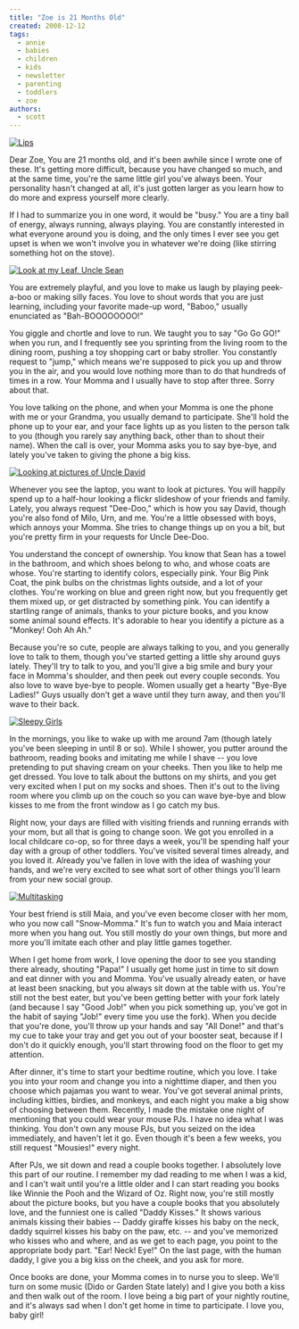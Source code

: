 ```yaml
---
title: "Zoe is 21 Months Old"
created: 2008-12-12
tags:
  - annie
  - babies
  - children
  - kids
  - newsletter
  - parenting
  - toddlers
  - zoe
authors:
  - scott
---
```


[![Lips](/images/2928894938_ec10313816.jpg)](http://www.flickr.com/photos/spaceninja/2928894938/)

Dear Zoe, You are 21 months old, and it's been awhile since I wrote one of these. It's getting more difficult, because you have changed so much, and at the same time, you're the same little girl you've always been. Your personality hasn't changed at all, it's just gotten larger as you learn how to do more and express yourself more clearly.

If I had to summarize you in one word, it would be "busy." You are a tiny ball of energy, always running, always playing. You are constantly interested in what everyone around you is doing, and the only times I ever see you get upset is when we won't involve you in whatever we're doing (like stirring something hot on the stove).

[![Look at my Leaf, Uncle Sean](/images/2928904216_17f4f3393a.jpg)](http://www.flickr.com/photos/spaceninja/2928904216/)

You are extremely playful, and you love to make us laugh by playing peek-a-boo or making silly faces. You love to shout words that you are just learning, including your favorite made-up word, "Baboo," usually enunciated as "Bah-BOOOOOOOO!"

You giggle and chortle and love to run. We taught you to say "Go Go GO!" when you run, and I frequently see you sprinting from the living room to the dining room, pushing a toy shopping cart or baby stroller. You constantly request to "jump," which means we're supposed to pick you up and throw you in the air, and you would love nothing more than to do that hundreds of times in a row. Your Momma and I usually have to stop after three. Sorry about that.

You love talking on the phone, and when your Momma is one the phone with me or your Grandma, you usually demand to participate. She'll hold the phone up to your ear, and your face lights up as you listen to the person talk to you (though you rarely say anything back, other than to shout their name). When the call is over, your Momma asks you to say bye-bye, and lately you've taken to giving the phone a big kiss.

[![Looking at pictures of Uncle David](/images/3054881038_624068cecc_m.jpg)](http://www.flickr.com/photos/spaceninja/3054881038/)

Whenever you see the laptop, you want to look at pictures. You will happily spend up to a half-hour looking a flickr slideshow of your friends and family. Lately, you always request "Dee-Doo," which is how you say David, though you're also fond of Milo, Urn, and me. You're a little obsessed with boys, which annoys your Momma. She tries to change things up on you a bit, but you're pretty firm in your requests for Uncle Dee-Doo.

You understand the concept of ownership. You know that Sean has a towel in the bathroom, and which shoes belong to who, and whose coats are whose. You're starting to identify colors, especially pink. Your Big Pink Coat, the pink bulbs on the christmas lights outside, and a lot of your clothes. You're working on blue and green right now, but you frequently get them mixed up, or get distracted by something pink. You can identify a startling range of animals, thanks to your picture books, and you know some animal sound effects. It's adorable to hear you identify a picture as a "Monkey! Ooh Ah Ah."

Because you're so cute, people are always talking to you, and you generally love to talk to them, though you've started getting a little shy around guys lately. They'll try to talk to you, and you'll give a big smile and bury your face in Momma's shoulder, and then peek out every couple seconds. You also love to wave bye-bye to people. Women usually get a hearty "Bye-Bye Ladies!" Guys usually don't get a wave until they turn away, and then you'll wave to their back.

[![Sleepy Girls](/images/3009851787_f97570a95b_m.jpg)](http://www.flickr.com/photos/spaceninja/3009851787/)

In the mornings, you like to wake up with me around 7am (though lately you've been sleeping in until 8 or so). While I shower, you putter around the bathroom, reading books and imitating me while I shave -- you love pretending to put shaving cream on your cheeks. Then you like to help me get dressed. You love to talk about the buttons on my shirts, and you get very excited when I put on my socks and shoes. Then it's out to the living room where you climb up on the couch so you can wave bye-bye and blow kisses to me from the front window as I go catch my bus.

Right now, your days are filled with visiting friends and running errands with your mom, but all that is going to change soon. We got you enrolled in a local childcare co-op, so for three days a week, you'll be spending half your day with a group of other toddlers. You've visited several times already, and you loved it. Already you've fallen in love with the idea of washing your hands, and we're very excited to see what sort of other things you'll learn from your new social group.

[![Multitasking](/images/3088152616_de696aabe9.jpg)](http://www.flickr.com/photos/spaceninja/3088152616/)

Your best friend is still Maia, and you've even become closer with her mom, who you now call "Snow-Momma." It's fun to watch you and Maia interact more when you hang out. You still mostly do your own things, but more and more you'll imitate each other and play little games together.

When I get home from work, I love opening the door to see you standing there already, shouting "Papa!" I usually get home just in time to sit down and eat dinner with you and Momma. You've usually already eaten, or have at least been snacking, but you always sit down at the table with us. You're still not the best eater, but you've been getting better with your fork lately (and because I say "Good Job!" when you pick something up, you've got in the habit of saying "Job!" every time you use the fork). When you decide that you're done, you'll throw up your hands and say "All Done!" and that's my cue to take your tray and get you out of your booster seat, because if I don't do it quickly enough, you'll start throwing food on the floor to get my attention.

After dinner, it's time to start your bedtime routine, which you love. I take you into your room and change you into a nighttime diaper, and then you choose which pajamas you want to wear. You've got several animal prints, including kitties, birdies, and monkeys, and each night you make a big show of choosing between them. Recently, I made the mistake one night of mentioning that you could wear your mouse PJs. I have no idea what I was thinking. You don't own any mouse PJs, but you seized on the idea immediately, and haven't let it go. Even though it's been a few weeks, you still request "Mousies!" every night.

After PJs, we sit down and read a couple books together. I absolutely love this part of our routine. I remember my dad reading to me when I was a kid, and I can't wait until you're a little older and I can start reading you books like Winnie the Pooh and the Wizard of Oz. Right now, you're still mostly about the picture books, but you have a couple books that you absolutely love, and the funniest one is called "Daddy Kisses." It shows various animals kissing their babies -- Daddy giraffe kisses his baby on the neck, daddy squirrel kisses his baby on the paw, etc. -- and you've memorized who kisses who and where, and as we get to each page, you point to the appropriate body part. "Ear! Neck! Eye!" On the last page, with the human daddy, I give you a big kiss on the cheek, and you ask for more.

Once books are done, your Momma comes in to nurse you to sleep. We'll turn on some music (Dido or Garden State lately) and I give you both a kiss and then walk out of the room. I love being a big part of your nightly routine, and it's always sad when I don't get home in time to participate. I love you, baby girl!
